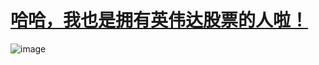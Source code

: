 # [哈哈，我也是拥有英伟达股票的人啦！](https://github.com/flyfish321/gitblog/issues/14)

![image](https://github.com/flyfish321/gitblog/assets/119868298/f30dd850-a4dd-4c9a-b772-8944d6510e47)